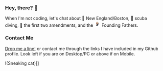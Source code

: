 ### Hey, there? 👋

When I'm not coding, let's chat about 🗽 New England/Boston, 🤿 scuba diving, 📜 the first two amendments, and the <img src="fig/founding_father.png" alt="Founding Fathers" width="20" height="20"> Founding Fathers.

### Contact Me

[Drop me a line!](mailto:m@ysfi.me?subject=GitHub%20Profile) or contact me through the links I have included in my Github profile. Look left if you are on Desktop/PC or above if on Mobile.

!(Sneaking cat)[]
